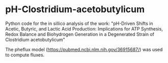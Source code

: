 # pH-Clostridium-acetobutylicum
Python code for the in sillico analysis of the work: "pH-Driven Shifts in Acetic, Butyric, and Lactic Acid Production: Implications for ATP Synthesis, Redox Balance and Biohydrogen Generation in a Degenerated  Strain of Clostridium acetobutylicum"

The pheflux model (https://pubmed.ncbi.nlm.nih.gov/36915687/) was used to compute fluxes. 
